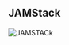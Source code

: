 ## JAMStack

![JAMSTACk](https://pbs.twimg.com/ext_tw_video_thumb/1233470961837473792/pu/img/ZT7JUE84F7AKSqay.jpg)
